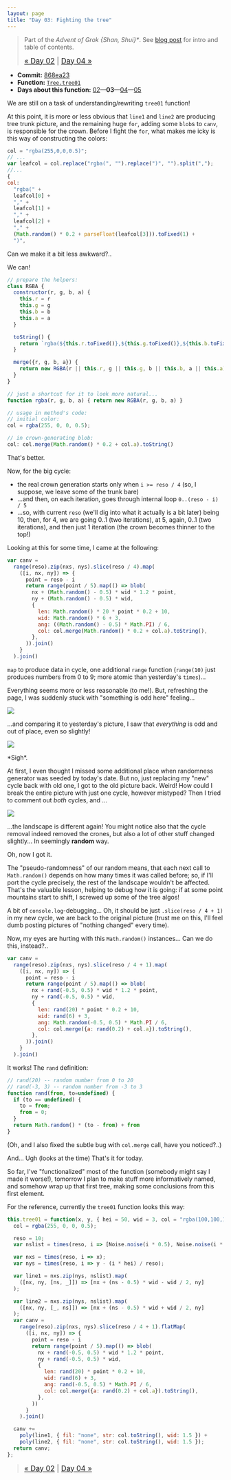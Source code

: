 ```yaml
---
layout: page
title: "Day 03: Fighting the tree"
---
```


> Part of the _Advent of Grok {Shan, Shui}*_. See [blog post](/blog/2021-12-28-grok-shan-shui.html) for intro and table of contents.
>
> <big>[« Day 02](day02.html) | [Day 04 »](day04.html)</big>

* **Commit:** [868ea23](https://github.com/zverok/grok-shan-shui/commit/868ea23e79136f0c904e3d6385b01875b17663b6)
* **Function:** [`Tree.tree01`](https://github.com/zverok/grok-shan-shui/blob/main/original.html#L744)
* **Days about this function:** [02](day02.html)—**03**—[04](day04.html)—[05](day05.html)

We are still on a task of understanding/rewriting `tree01` function!

At this point, it is more or less obvious that `line1` and `line2` are producing tree trunk picture, and the remaining huge `for`, adding some `blob`s to `canv`, is responsible for the crown. Before I fight the `for`, what makes me icky is this way of constructing the colors:

```js
col = "rgba(255,0,0,0.5)";
// ...
var leafcol = col.replace("rgba(", "").replace(")", "").split(",");
//...
{
col:
  "rgba(" +
  leafcol[0] +
  "," +
  leafcol[1] +
  "," +
  leafcol[2] +
  "," +
  (Math.random() * 0.2 + parseFloat(leafcol[3])).toFixed(1) +
  ")",
```

Can we make it a bit less awkward?..

We can!

```js
// prepare the helpers:
class RGBA {
  constructor(r, g, b, a) {
    this.r = r
    this.g = g
    this.b = b
    this.a = a
  }

  toString() {
    return `rgba(${this.r.toFixed()},${this.g.toFixed()},${this.b.toFixed()},${this.a.toFixed(1)})`
  }

  merge({r, g, b, a}) {
    return new RGBA(r || this.r, g || this.g, b || this.b, a || this.a)
  }
}

// just a shortcut for it to look more natural...
function rgba(r, g, b, a) { return new RGBA(r, g, b, a) }

// usage in method's code:
// initial color:
col = rgba(255, 0, 0, 0.5);

// in crown-generating blob:
col: col.merge(Math.random() * 0.2 + col.a).toString()
```

That's better.

Now, for the big cycle:
* the real crown generation starts only when `i >= reso / 4` (so, I suppose, we leave some of the trunk bare)
* ...and then, on each iteration, goes through internal loop `0..(reso - i) / 5`
* ...so, with current `reso` (we'll dig into what it actually is a bit later) being 10, then, for 4, we are going 0..1 (two iterations), at 5, again, 0..1 (two iterations), and then just 1 iteration (the crown becomes thinner to the top!)

Looking at this for some time, I came at the following:
```js
var canv =
  range(reso).zip(nxs, nys).slice(reso / 4).map(
    ([i, nx, ny]) => {
      point = reso - i
      return range(point / 5).map(() => blob(
        nx + (Math.random() - 0.5) * wid * 1.2 * point,
        ny + (Math.random() - 0.5) * wid,
        {
          len: Math.random() * 20 * point * 0.2 + 10,
          wid: Math.random() * 6 + 3,
          ang: ((Math.random() - 0.5) * Math.PI) / 6,
          col: col.merge(Math.random() * 0.2 + col.a).toString(),
        },
      )).join()
    }
  ).join()
```

`map` to produce data in cycle, one additional `range` function (`range(10)` just produces numbers from 0 to 9; more atomic than yesterday's `times`)...

Everything seems more or less reasonable (to me!). But, refreshing the page, I was suddenly stuck with "something is odd here" feeling...

![](/img/advent2021/image03.png)

...and comparing it to yesterday's picture, I saw that _everything_ is odd and out of place, even so slightly!

![](/img/advent2021/image02.png)

\*Sigh\*.

At first, I even thought I missed some additional place when randomness generator was seeded by today's date. But no, just replacing my "new" cycle back with old one, I got to the old picture back. Weird! How could I break the entire picture with just one cycle, however mistyped? Then I tried to comment out _both_ cycles, and ...

![](/img/advent2021/image04.png)

...the landscape is different again! You might notice also that the cycle removal indeed removed the crones, but also a lot of other stuff changed slightly... In seemingly **random** way.

Oh, now I got it.

The "pseudo-randomness" of our random means, that each next call to `Math.random()` depends on how many times it was called before; so, if I'll port the cycle precisely, the rest of the landscape wouldn't be affected. That's the valuable lesson, helping to debug how it is going: if at some point mountains start to shift, I screwed up some of the tree algos!

A bit of `console.log`-debugging... Oh, it should be just `.slice(reso / 4 + 1)` in my new cycle, we are back to the original picture (trust me on this, I'll feel dumb posting pictures of "nothing changed" every time).

Now, my eyes are hurting with this `Math.random()` instances... Can we do this, instead?..

```js
var canv =
  range(reso).zip(nxs, nys).slice(reso / 4 + 1).map(
    ([i, nx, ny]) => {
      point = reso - i
      return range(point / 5).map(() => blob(
        nx + rand(-0.5, 0.5) * wid * 1.2 * point,
        ny + rand(-0.5, 0.5) * wid,
        {
          len: rand(20) * point * 0.2 + 10,
          wid: rand(6) + 3,
          ang: Math.random(-0.5, 0.5) * Math.PI / 6,
          col: col.merge({a: rand(0.2) + col.a}).toString(),
        },
      )).join()
    }
  ).join()
```
It works! The `rand` definition:
```js
// rand(20) -- random number from 0 to 20
// rand(-3, 3) -- random number from -3 to 3
function rand(from, to=undefined) {
  if (to == undefined) {
    to = from;
    from = 0;
  }
  return Math.random() * (to - from) + from
}
```

(Oh, and I also fixed the subtle bug with `col.merge` call, have you noticed?..)

And... Ugh (looks at the time) That's it for today.

So far, I've "functionalized" most of the function (somebody might say I made it worse!), tomorrow I plan to make stuff more informatively named, and somehow wrap up that first tree, making some conclusions from this first element.

For the reference, currently the `tree01` function looks this way:

```js
this.tree01 = function(x, y, { hei = 50, wid = 3, col = "rgba(100,100,100,0.5)", noi = 0.5 }) {
  col = rgba(255, 0, 0, 0.5);

  reso = 10;
  var nslist = times(reso, i => [Noise.noise(i * 0.5), Noise.noise(i * 0.5, 0.5)]);

  var nxs = times(reso, i => x);
  var nys = times(reso, i => y - (i * hei) / reso);

  var line1 = nxs.zip(nys, nslist).map(
    ([nx, ny, [ns, _]]) => [nx + (ns - 0.5) * wid - wid / 2, ny]
  );

  var line2 = nxs.zip(nys, nslist).map(
    ([nx, ny, [_, ns]]) => [nx + (ns - 0.5) * wid + wid / 2, ny]
  );
  var canv =
    range(reso).zip(nxs, nys).slice(reso / 4 + 1).flatMap(
      ([i, nx, ny]) => {
        point = reso - i
        return range(point / 5).map(() => blob(
          nx + rand(-0.5, 0.5) * wid * 1.2 * point,
          ny + rand(-0.5, 0.5) * wid,
          {
            len: rand(20) * point * 0.2 + 10,
            wid: rand(6) + 3,
            ang: rand(-0.5, 0.5) * Math.PI / 6,
            col: col.merge({a: rand(0.2) + col.a}).toString(),
          },
        ))
      }
    ).join()

  canv +=
    poly(line1, { fil: "none", str: col.toString(), wid: 1.5 }) +
    poly(line2, { fil: "none", str: col.toString(), wid: 1.5 });
  return canv;
};
```

> <big>[« Day 02](day02.html) | [Day 04 »](day04.html)</big>

